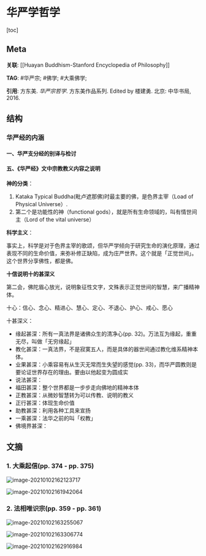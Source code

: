 # 华严学哲学

[toc]

## Meta

**关联**: [[Huayan Buddhism-Stanford Encyclopedia of Philosophy]]

**TAG**: #华严宗; #佛学; #大乘佛学; 

**引用**: 方东美. *华严宗哲学*. 方东美作品系列. Edited by 楼建勇. 北京: 中华书局, 2016.

## 结构

### 华严经的内涵

#### 一、华严支分经的别译与检讨

#### 五、《华严经》文中宗教教义内容之说明

**神的分类**：

1. Kataka Typical Buddha(毗卢遮那佛)时最主要的佛，是色界主宰（Load of Physical Universe）.
2. 第二个是功能性的神（functional gods），就是所有生命领域的，叫有情世间主（Lord of the vital universe）

**科学主义**：

事实上，科学是对于色界主宰的歌颂，但华严学倾向于研究生命的演化原理，通过表现不同的生命价值，来弥补修正缺陷，成为庄严世界。这个就是「正觉世间」。这个世界分享佛性，都是佛。

**十信说明十的甚深义**

第二会，佛陀眉心放光，说明象征性文字，文殊表示正觉世间的智慧，来广播精神体。

十心：信心、念心、精进心、慧心、定心、不退心、护心、戒心、愿心

十甚深义：

* 缘起甚深：所有一真法界是诸佛众生的清净心(pp. 32)。万法互为缘起，重重无尽，叫做「无穷缘起」
* 教化甚深：一真法界，不是寂寞五人，而是具体的器世间通过教化维系精神本体。
* 业果甚深：小乘容易有从生灭无常而生失望的感觉(pp. 33)，而华严圆教则是要论证世界存在的理由。要由以他起变为圆成实
* 说法甚深：
* 福田甚深：整个世界都是一步步走向佛地的精神本体
* 正教甚深：从微妙智慧转为可以传教、说明的教义
* 正行甚深：体现生命价值
* 助教甚深：利用各种工具来宣扬
* 一乘甚深：法华之前的叫「权教」
* 佛境界甚深：

## 文摘

### 1. 大乘起信(pp. 374 - pp. 375)

![image-20210102162123717](https://typora-picgo-bed.oss-cn-beijing.aliyuncs.com/image-20210102162123717.png)

![image-20210102161942064](https://typora-picgo-bed.oss-cn-beijing.aliyuncs.com/image-20210102161942064.png)

### 2. 法相唯识宗(pp. 359 - pp. 361)

![image-20210102163255067](https://typora-picgo-bed.oss-cn-beijing.aliyuncs.com/image-20210102163255067.png)

![image-20210102163306774](https://typora-picgo-bed.oss-cn-beijing.aliyuncs.com/image-20210102163306774.png)

![image-20210102162916984](https://typora-picgo-bed.oss-cn-beijing.aliyuncs.com/image-20210102162916984.png)